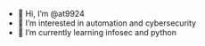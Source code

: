 - 👋 Hi, I’m @at9924
- 👀 I’m interested in automation and cybersecurity
- 🌱 I’m currently learning infosec and python

<!---
at9924/at9924 is a ✨ special ✨ repository because its `README.md` (this file) appears on your GitHub profile.
You can click the Preview link to take a look at your changes.
--->

